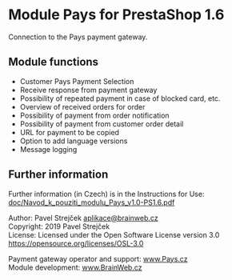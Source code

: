 # Module Pays for PrestaShop 1.6

Connection to the Pays payment gateway.

## Module functions

- Customer Pays Payment Selection
- Receive response from payment gateway
- Possibility of repeated payment in case of blocked card, etc.
- Overview of received orders for order
- Possibility of payment from order notification
- Possibility of payment from customer order detail
- URL for payment to be copied
- Option to add language versions
- Message logging

## Further information

Further information (in Czech) is in the Instructions for Use:
[doc/Navod_k_pouziti_modulu_Pays_v1.0-PS1.6.pdf](doc/Navod_k_pouziti_modulu_Pays_v1.1-PS1.6.pdf)

Author:    Pavel Strejček <aplikace@brainweb.cz>  
Copyright: 2019 Pavel Strejček  
License:   Licensed under the Open Software License version 3.0  https://opensource.org/licenses/OSL-3.0  

Payment gateway operator and support: www.Pays.cz  
Module development: www.BrainWeb.cz
